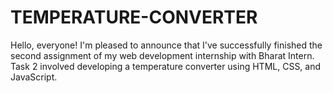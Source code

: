 # TEMPERATURE-CONVERTER
Hello, everyone!  I'm pleased to announce that I've successfully finished the second assignment of my web development internship with Bharat Intern.
Task 2 involved developing a temperature converter using HTML, CSS, and JavaScript.
